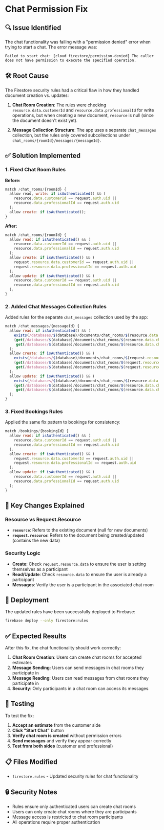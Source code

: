 # Chat Permission Fix

## 🔍 **Issue Identified**
The chat functionality was failing with a "permission denied" error when trying to start a chat. The error message was:
```
Failed to start chat: [cloud_firestore/permission-denied] The caller does not have permission to execute the specified operation.
```

## 🛠️ **Root Cause**
The Firestore security rules had a critical flaw in how they handled document creation vs. updates:

1. **Chat Room Creation**: The rules were checking `resource.data.customerId` and `resource.data.professionalId` for write operations, but when creating a new document, `resource` is null (since the document doesn't exist yet).

2. **Message Collection Structure**: The app uses a separate `chat_messages` collection, but the rules only covered subcollections under `chat_rooms/{roomId}/messages/{messageId}`.

## ✅ **Solution Implemented**

### 1. **Fixed Chat Room Rules**
**Before:**
```javascript
match /chat_rooms/{roomId} {
  allow read, write: if isAuthenticated() && (
    resource.data.customerId == request.auth.uid ||
    resource.data.professionalId == request.auth.uid
  );
  allow create: if isAuthenticated();
}
```

**After:**
```javascript
match /chat_rooms/{roomId} {
  allow read: if isAuthenticated() && (
    resource.data.customerId == request.auth.uid ||
    resource.data.professionalId == request.auth.uid
  );
  allow create: if isAuthenticated() && (
    request.resource.data.customerId == request.auth.uid ||
    request.resource.data.professionalId == request.auth.uid
  );
  allow update: if isAuthenticated() && (
    resource.data.customerId == request.auth.uid ||
    resource.data.professionalId == request.auth.uid
  );
}
```

### 2. **Added Chat Messages Collection Rules**
Added rules for the separate `chat_messages` collection used by the app:

```javascript
match /chat_messages/{messageId} {
  allow read: if isAuthenticated() && (
    exists(/databases/$(database)/documents/chat_rooms/$(resource.data.chatRoomId)) &&
    (get(/databases/$(database)/documents/chat_rooms/$(resource.data.chatRoomId)).data.customerId == request.auth.uid ||
     get(/databases/$(database)/documents/chat_rooms/$(resource.data.chatRoomId)).data.professionalId == request.auth.uid)
  );
  allow create: if isAuthenticated() && (
    exists(/databases/$(database)/documents/chat_rooms/$(request.resource.data.chatRoomId)) &&
    (get(/databases/$(database)/documents/chat_rooms/$(request.resource.data.chatRoomId)).data.customerId == request.auth.uid ||
     get(/databases/$(database)/documents/chat_rooms/$(request.resource.data.chatRoomId)).data.professionalId == request.auth.uid)
  );
  allow update: if isAuthenticated() && (
    exists(/databases/$(database)/documents/chat_rooms/$(resource.data.chatRoomId)) &&
    (get(/databases/$(database)/documents/chat_rooms/$(resource.data.chatRoomId)).data.customerId == request.auth.uid ||
     get(/databases/$(database)/documents/chat_rooms/$(resource.data.chatRoomId)).data.professionalId == request.auth.uid)
  );
}
```

### 3. **Fixed Bookings Rules**
Applied the same fix pattern to bookings for consistency:

```javascript
match /bookings/{bookingId} {
  allow read: if isAuthenticated() && (
    resource.data.customerId == request.auth.uid ||
    resource.data.professionalId == request.auth.uid
  );
  allow create: if isAuthenticated() && (
    request.resource.data.customerId == request.auth.uid ||
    request.resource.data.professionalId == request.auth.uid
  );
  allow update: if isAuthenticated() && (
    resource.data.customerId == request.auth.uid ||
    resource.data.professionalId == request.auth.uid
  );
}
```

## 🔑 **Key Changes Explained**

### **Resource vs Request.Resource**
- **`resource`**: Refers to the existing document (null for new documents)
- **`request.resource`**: Refers to the document being created/updated (contains the new data)

### **Security Logic**
- **Create**: Check `request.resource.data` to ensure the user is setting themselves as a participant
- **Read/Update**: Check `resource.data` to ensure the user is already a participant
- **Messages**: Verify the user is a participant in the associated chat room

## 🚀 **Deployment**
The updated rules have been successfully deployed to Firebase:
```bash
firebase deploy --only firestore:rules
```

## ✅ **Expected Results**
After this fix, the chat functionality should work correctly:

1. **Chat Room Creation**: Users can create chat rooms for accepted estimates
2. **Message Sending**: Users can send messages in chat rooms they participate in
3. **Message Reading**: Users can read messages from chat rooms they participate in
4. **Security**: Only participants in a chat room can access its messages

## 🧪 **Testing**
To test the fix:

1. **Accept an estimate** from the customer side
2. **Click "Start Chat"** button
3. **Verify chat room is created** without permission errors
4. **Send messages** and verify they appear correctly
5. **Test from both sides** (customer and professional)

## 📋 **Files Modified**
- `firestore.rules` - Updated security rules for chat functionality

## 🔒 **Security Notes**
- Rules ensure only authenticated users can create chat rooms
- Users can only create chat rooms where they are participants
- Message access is restricted to chat room participants
- All operations require proper authentication
